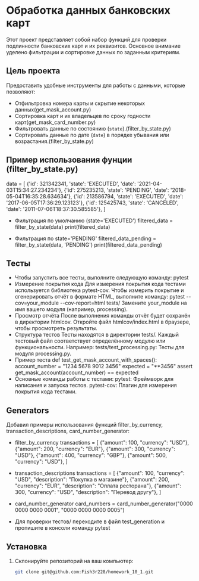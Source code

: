 # Обработка данных банковских карт 
Этот проект представляет собой набор функций для проверки подлинности банковских карт и их реквизитов. Основное внимание уделено фильтрации и сортировке данных по заданным критериям.

## Цель проекта

Предоставить удобные инструменты для работы с данными, которые позволяют:
- Отфильтровка номера карты и скрытие некоторых данных(get_mask_account.py)
- Сортировка карт и их владельцев по сроку годности карт(get_mask_card_number.py)
- Фильтровать данные по состоянию (`state`).(filter_by_state.py)
- Сортировать данные по дате (`date`) в порядке убывания или возрастания.(filter_by_state.py)

## Пример использования фунции (filter_by_state.py)

data = [
    {'id': 321342341, 'state': 'EXECUTED', 'date': '2021-04-03T15:34:27.234234'},
    {'id': 275235213, 'state': 'PENDING', 'date': '2018-05-04T16:35:28.634634'},
    {'id': 213586794, 'state': 'EXECUTED', 'date': '2017-06-05T17:36:29.123123'},
    {'id': 125425743, 'state': 'CANCELED', 'date': '2011-07-06T18:37:30.585585'},
]

- Фильтрация по умолчанию (state='EXECUTED')
filtered_data = filter_by_state(data)
print(filtered_data)

- Фильтрация по state='PENDING'
filtered_data_pending = filter_by_state(data, 'PENDING')
print(filtered_data_pending)

## Тесты 
- Чтобы запустить все тесты, выполните следующую команду:
pytest
- Измерение покрытия кода
Для измерения покрытия кода тестами используется библиотека pytest-cov. Чтобы измерить покрытие и сгенерировать отчёт в формате HTML, выполните команду:
pytest --cov=your_module --cov-report=html tests/
Замените your_module на имя вашего модуля (например, processing).
- Просмотр отчёта
После выполнения команды отчёт будет сохранён в директории htmlcov. Откройте файл htmlcov/index.html в браузере, чтобы просмотреть результаты.
- Структура тестов
Тесты находятся в директории tests/. Каждый тестовый файл соответствует определённому модулю или функциональности. Например:
tests/test_processing.py: Тесты для модуля processing.py.
- Пример теста
def test_get_mask_account_with_spaces():
    account_number = "1234 5678 9012 3456"
    expected = "**3456"
    assert get_mask_account(account_number) == expected
- Основные команды работы с тестами:
pytest: Фреймворк для написания и запуска тестов.
pytest-cov: Плагин для измерения покрытия кода тестами.

## Generators 
Добавил примеры использования функций filter_by_currency, transaction_descriptions, card_number_generator:
- filter_by_currency
transactions = [
    {"amount": 100, "currency": "USD"},
    {"amount": 200, "currency": "EUR"},
    {"amount": 300, "currency": "USD"},
    {"amount": 400, "currency": "GBP"},
    {"amount": 500, "currency": "USD"},
]
- transaction_descriptions
transactions = [
    {"amount": 100, "currency": "USD", "description": "Покупка в магазине"},
    {"amount": 200, "currency": "EUR", "description": "Оплата ресторана"},
    {"amount": 300, "currency": "USD", "description": "Перевод другу"},
]
- card_number_generator
card_numbers = card_number_generator("0000 0000 0000 0001", "0000 0000 0000 0005")

- Для проверки тестов/ переходите в файл test_generation  и пропишите в консоли команду pytest 

## Установка

1. Склонируйте репозиторий на ваш компьютер:
   ```bash
   git clone git@github.com:Fish3r228/homework_10_1.git
   